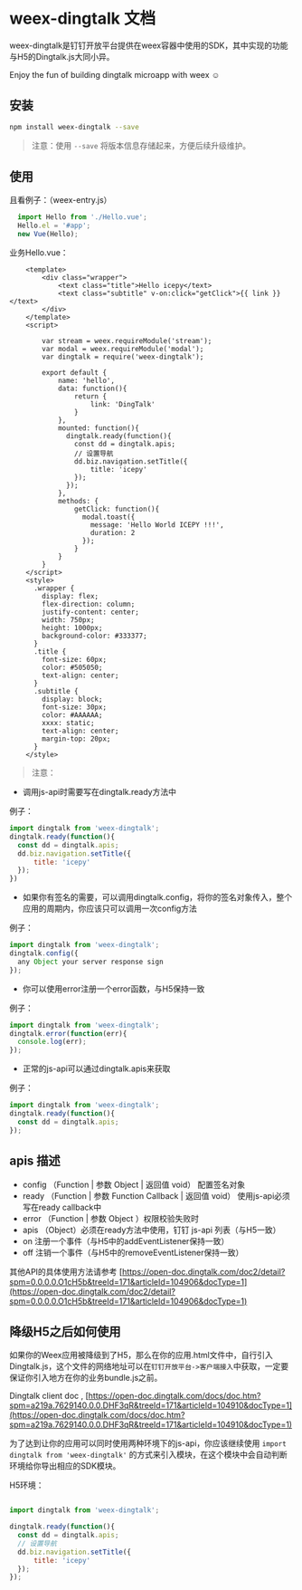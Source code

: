 # weex-dingtalk 文档

weex-dingtalk是钉钉开放平台提供在weex容器中使用的SDK，其中实现的功能与H5的Dingtalk.js大同小异。


Enjoy the fun of building dingtalk microapp with weex ☺

## 安装

```bash
npm install weex-dingtalk --save
```

> 注意：使用 `--save` 将版本信息存储起来，方便后续升级维护。

## 使用

且看例子：（weex-entry.js）

```JavaScript
  import Hello from './Hello.vue';
  Hello.el = '#app';
  new Vue(Hello);
```
业务Hello.vue：

```Vue
    <template>
        <div class="wrapper">
            <text class="title">Hello icepy</text>
            <text class="subtitle" v-on:click="getClick">{{ link }}</text>
        </div>
    </template>
    <script>

        var stream = weex.requireModule('stream');
        var modal = weex.requireModule('modal');
        var dingtalk = require('weex-dingtalk');

        export default {
            name: 'hello',
            data: function(){
                return {
                    link: 'DingTalk'
                }
            },
            mounted: function(){
              dingtalk.ready(function(){
                const dd = dingtalk.apis;
                // 设置导航
                dd.biz.navigation.setTitle({
                    title: 'icepy'
                });
              });
            },
            methods: {
                getClick: function(){
                  modal.toast({
                    message: 'Hello World ICEPY !!!',
                    duration: 2
                  });
                }
            }
        }
    </script>
    <style>
      .wrapper {
        display: flex;
        flex-direction: column;
        justify-content: center;
        width: 750px;
        height: 1000px;
        background-color: #333377;
      }
      .title {
        font-size: 60px;
        color: #505050;
        text-align: center;
      }
      .subtitle {
        display: block;
        font-size: 30px;
        color: #AAAAAA;
        xxxx: static;
        text-align: center;
        margin-top: 20px;
      }
    </style>
```

> 注意：

* 调用js-api时需要写在dingtalk.ready方法中

例子：

```JavaScript
import dingtalk from 'weex-dingtalk';
dingtalk.ready(function(){
  const dd = dingtalk.apis;
  dd.biz.navigation.setTitle({
      title: 'icepy'
  });
})
```

* 如果你有签名的需要，可以调用dingtalk.config，将你的签名对象传入，整个应用的周期内，你应该只可以调用一次config方法

例子：

```JavaScript
import dingtalk from 'weex-dingtalk';
dingtalk.config({
  any Object your server response sign
});
```

* 你可以使用error注册一个error函数，与H5保持一致

例子：

```JavaScript
import dingtalk from 'weex-dingtalk';
dingtalk.error(function(err){
  console.log(err);
});
```

* 正常的js-api可以通过dingtalk.apis来获取

例子：

```JavaScript
import dingtalk from 'weex-dingtalk';
dingtalk.ready(function(){
  const dd = dingtalk.apis;
});
```

## apis 描述

* config （Function | 参数 Object | 返回值 void） 配置签名对象
* ready （Function | 参数 Function Callback | 返回值 void） 使用js-api必须写在ready callback中
* error （Function | 参数 Object ）权限校验失败时
* apis （Object）必须在ready方法中使用，钉钉 js-api 列表（与H5一致）
* on 注册一个事件（与H5中的addEventListener保持一致）
* off 注销一个事件（与H5中的removeEventListener保持一致）

其他API的具体使用方法请参考 [https://open-doc.dingtalk.com/doc2/detail?spm=0.0.0.0.O1cH5b&treeId=171&articleId=104906&docType=1](https://open-doc.dingtalk.com/doc2/detail?spm=0.0.0.0.O1cH5b&treeId=171&articleId=104906&docType=1)

## 降级H5之后如何使用

如果你的Weex应用被降级到了H5，那么在你的应用.html文件中，自行引入Dingtalk.js，这个文件的网络地址可以在`钉钉开放平台->客户端接入`中获取，一定要保证你引入地方在你的业务bundle.js之前。

Dingtalk client doc , [https://open-doc.dingtalk.com/docs/doc.htm?spm=a219a.7629140.0.0.DHF3qR&treeId=171&articleId=104910&docType=1](https://open-doc.dingtalk.com/docs/doc.htm?spm=a219a.7629140.0.0.DHF3qR&treeId=171&articleId=104910&docType=1)

为了达到让你的应用可以同时使用两种环境下的js-api，你应该继续使用 `import dingtalk from 'weex-dingtalk'` 的方式来引入模块，在这个模块中会自动判断环境给你导出相应的SDK模块。

H5环境：

```JavaScript

import dingtalk from 'weex-dingtalk';

dingtalk.ready(function(){
  const dd = dingtalk.apis;
  // 设置导航
  dd.biz.navigation.setTitle({
      title: 'icepy'
  });
});

```
